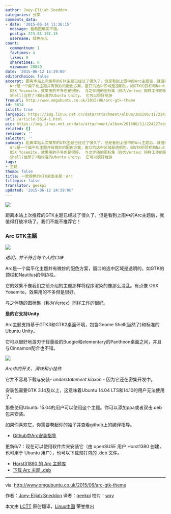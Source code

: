```yaml
---
author: Joey-Elijah Sneddon
categories: 分享
comments_data:
- date: '2015-06-14 11:36:15'
  message: 看截图确实不错。
  postip: 223.81.192.15
  username: 绿色圣光
count:
  commentnum: 1
  favtimes: 4
  likes: 0
  sharetimes: 0
  viewnum: 28849
date: '2015-06-12 14:39:00'
editorchoice: false
excerpt: 距离本站上次推荐的GTK主题已经过了很久了。但是看到上图中的Arc主题后，就值得打破冷场了。我们不能不推荐它！ Arc GTK主题  透明，并不符合每个人的口味
  Arc是一个扁平化主题并有微妙的配色方案，窗口的选中区域是透明的，如GTK的顶栏和Nautilus的侧边栏。 它的效果不像我们之前介绍的主题那样将程序渲染的像那么混乱。有点像
  OSX Yosemite，效果用的不多但是很好。 与之伴随的图标集（称为Vertex）同样工作的很好。 是的它支持Unity Arc主题支持基于GTK3和GTK2桌面环境，包含Gnome
  Shell(当然了)和标准的Ubuntu Unity。 它可以很好地游
fromurl: http://www.omgubuntu.co.uk/2015/06/arc-gtk-theme
id: 5614
islctt: true
largepic: https://img.linux.net.cn/data/attachment/album/201506/11/224227sby01p4w4fbv0c6f.jpg
url: /article-5614-1.html
pic: https://img.linux.net.cn/data/attachment/album/201506/11/224227sby01p4w4fbv0c6f.jpg.thumb.jpg
related: []
reviewer: ''
selector: ''
summary: 距离本站上次推荐的GTK主题已经过了很久了。但是看到上图中的Arc主题后，就值得打破冷场了。我们不能不推荐它！ Arc GTK主题  透明，并不符合每个人的口味
  Arc是一个扁平化主题并有微妙的配色方案，窗口的选中区域是透明的，如GTK的顶栏和Nautilus的侧边栏。 它的效果不像我们之前介绍的主题那样将程序渲染的像那么混乱。有点像
  OSX Yosemite，效果用的不多但是很好。 与之伴随的图标集（称为Vertex）同样工作的很好。 是的它支持Unity Arc主题支持基于GTK3和GTK2桌面环境，包含Gnome
  Shell(当然了)和标准的Ubuntu Unity。 它可以很好地游
tags:
- 主题
thumb: false
title: 一款很棒的GTK桌面主题：Arc
titlepic: false
translator: geekpi
updated: '2015-06-12 14:39:00'
---
```


![](/data/attachment/album/201506/11/224227sby01p4w4fbv0c6f.jpg)


距离本站上次推荐的GTK主题已经过了很久了。但是看到上图中的Arc主题后，就值得打破冷场了。我们不能不推荐它！


### Arc GTK主题


![](/data/attachment/album/201506/11/224230s59zrr3iui16i3iz.png)


*透明，并不符合每个人的口味*


Arc是一个扁平化主题并有微妙的配色方案，窗口的选中区域是透明的，如GTK的顶栏和Nautilus的侧边栏。


它的效果不像我们之前介绍的主题那样将程序渲染的像那么混乱。有点像 OSX Yosemite，效果用的不多但是很好。


与之伴随的图标集（称为Vertex）同样工作的很好。


**是的它支持Unity**


Arc主题支持基于GTK3和GTK2桌面环境，包含Gnome Shell(当然了)和标准的Ubuntu Unity。


它可以很好地游刃于轻量级的Budgie和elementary的Pantheon桌面之间，并且与Cinnamon配合也不错。


![](/data/attachment/album/201506/11/224235bhq7kkthacsooqro.png)


*Arc中的开关、滑块和小挂件*


它并不容易下载与安装- *understatement klaxon* - 因为它还在密集开发中。


安装包需要GTK 3.14及以上，这意味着Ubuntu 14.04 LTS和14.10的用户无法使用了。


那些使用Ubuntu 15.04的用户可以使用这个主题。你可以添加ppa或者双击.deb包来安装。


如果你喜欢它，你需要卷起你的袖子并查看github上的编译指导。


* [Github中Arc安装指导](https://github.com/horst3180/Arc-theme)


更新6/7：现在可以使用软件库来安装它（由 openSUSE 用户 Horst1380 创建，也可用于 Ubuntu 用户），也可以下载预打包的 .deb 文件。


* [Horst31890 的 Arc 主题库](http://software.opensuse.org/download.html?project=home%3AHorst3180&package=arc-theme)
* [下载 Arc 主题 .deb](http://download.opensuse.org/repositories/home:/Horst3180/xUbuntu_15.04/all/arc-theme_1433786431.697b2c3_all.deb)




---


via: <http://www.omgubuntu.co.uk/2015/06/arc-gtk-theme>


作者：[Joey-Elijah Sneddon](https://plus.google.com/117485690627814051450/?rel=author) 译者：[geekpi](https://github.com/geekpi) 校对：[wxy](https://github.com/wxy)


本文由 [LCTT](https://github.com/LCTT/TranslateProject) 原创翻译，[Linux中国](https://linux.cn/) 荣誉推出